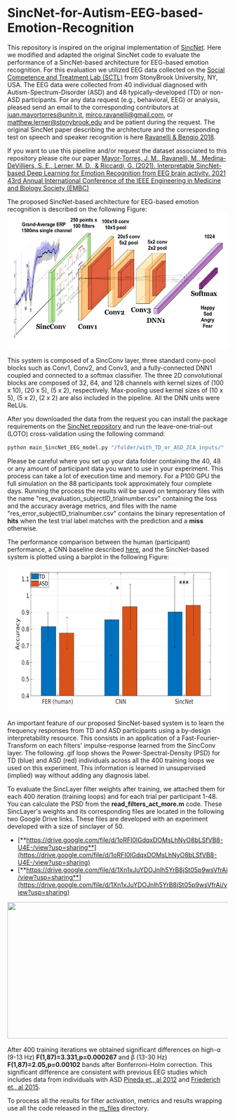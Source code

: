 # SincNet-for-Autism-EEG-based-Emotion-Recognition

This repository is inspired on the original implementation of [SincNet](https://github.com/mravanelli/SincNet). Here we modified and adapted the original SincNet code to evaluate the performance of a SincNet-based architecture for EEG-based emotion recognition. For this evaluation we utilized EEG data collected on the [Social Competence and Treatment Lab (SCTL)](https://www.lernerlab.com/) from StonyBrook University, NY, USA. The EEG data were collected from 40 individual diagnosed with Autism-Spectrum-Disorder (ASD) and 48 typically-developed (TD) or non-ASD participants. For any data request (e.g., behavioral, EEG) or analysis, pleased send an email to the corresponding contributors at juan.mayortorres@unitn.it, mirco.ravanelli@gmail.com, or matthew.lerner@stonybrook.edu and be patient during the request. The original SincNet paper describing the architecture and the corresponding test on speech and speaker recognition is here [Ravanelli & Bengio 2018](https://arxiv.org/abs/1812.05920).

If you want to use this pipeline and/or request the dataset associated to this repository please cite our paper [Mayor-Torres, J. M., Ravanelli, M., Medina-DeVilliers, S. E., Lerner, M. D., & Riccardi, G. (2021). Interpretable SincNet-based Deep Learning for Emotion Recognition from EEG brain activity. 2021 43rd Annual International Conference of the IEEE Engineering in Medicine and Biology Society (EMBC)](https://ieeexplore.ieee.org/abstract/document/9630427)

The proposed SincNet-based architecture for EEG-based emotion recognition is described on the following Figure:
<img src="https://github.com/meiyor/SincNet-for-Autism-EEG-based-Emotion-Recognition/blob/main/pipeline_sincnet_alone.jpg" width="900" height="310">

This system is composed of a SincConv layer, three standard conv-pool blocks such as Conv1, Conv2, and Conv3, and a fully-connected DNN1 coupled and connected to a softmax classifier. The three 2D convolutional blocks are composed of 32, 64, and 128 channels with kernel sizes of (100 x 10), (20 x 5), (5 x 2), respectively. Max-pooling used kernel sizes of (10 x 5), (5 x 2), (2 x 2) are also included in the pipeline. All the DNN units were ReLUs.

After you downloaded the data from the request you can install the package requirements on the  [SincNet repository](https://github.com/mravanelli/SincNet) and run the leave-one-trial-out (LOTO) cross-validation using the following command: 

```python
python main_SincNet_EEG_model.py "/folder/with_TD_or_ASD_ZCA_inputs/"
```
Please be careful where you set up your data folder containing the 40, 48 or any amount of participant data you want to use in your experiment. This process can take a lot of execution time and memory. For a P100 GPU the full simulation on the 88 participants took approximately four complete days. Running the process the results will be saved on temporary files with the name "res_evaluation_subjectID_trialnumber.csv" containing the loss and the accuracy average metrics, and files with the name "res_error_subjectID_trialnumber.csv" contains the binary representation of **hits** when the test trial label matches with the prediction and a **miss** otherwise.

The performance comparison between the human (participant) performance, a CNN baseline described [here](https://github.com/meiyor/Deep-Learning-Emotion-Decoding-using-EEG-data-from-Autism-individuals), and the SincNet-based system is plotted using a barplot in the following Figure:

<img src="https://github.com/meiyor/SincNet-for-Autism-EEG-based-Emotion-Recognition/blob/main/comp_sinc_paper_EMBC.jpg" width="700" height="330">

An important feature of our proposed SincNet-based system is to learn the frequency responses from TD and ASD participants using a by-design interpretability resource. This consists in an application of a Fast-Fourier-Transform on each filters' impulse-response learned from the SincConv layer. The following .gif loop shows the Power-Spectral-Density (PSD) for TD (blue) and ASD (red) individuals across all the 400 training loops we used on this experiment. This information is learned in unsupervised (implied) way without adding any diagnosis label.

To evaluate the SincLayer filter weights after training, we attached them for each 400 iteration (training loops) and for each trial per participant 1-48. You can calculate the PSD from the **read_filters_act_more.m** code. These SincLayer's weights and its corresponding files are located in the following two Google Drive links. These files are developed with an experiment developed with a size of sinclayer of 50.

 - [**https://drive.google.com/file/d/1oRFI0lGdqxDOMsLhNyO8bLSfVB8-U4E-/view?usp=sharing**](https://drive.google.com/file/d/1oRFI0lGdqxDOMsLhNyO8bLSfVB8-U4E-/view?usp=sharing)
 - [**https://drive.google.com/file/d/1Xn1xJuYDOJnlh5YrB8jSt05p9wsVfrAi/view?usp=sharing**](https://drive.google.com/file/d/1Xn1xJuYDOJnlh5YrB8jSt05p9wsVfrAi/view?usp=sharing)

<img src="https://github.com/meiyor/SincNet-for-Autism-EEG-based-Emotion-Recognition/blob/main/output_more_summary_TD_ASD.gif" width="600" height="310">

After 400 training iterations we obtained significant differences on high-α (9-13 Hz) **F(1,87)=3.331,p=0.000267** and β (13-30 Hz) **F(1,87)=2.05,p=0.00102** bands after Bonferroni-Holm correction. This significant difference are consistent with previous EEG studies which includes data from individuals with ASD [Pineda et., al 2012](https://www.sciencedirect.com/science/article/pii/S0306987712004082?casa_token=jF6BBvZsuFgAAAAA:cZuNKDgpQg1lv5Y2vmoKyONX2ifYx9-48EmbIXOZ1YT_OTGgsI0iWq130jQ6A9w8JMZP-RYOhQ) and [Friederich et., al 2015](https://link.springer.com/article/10.1007/s10803-015-2523-5).

To process all the results for filter activation, metrics and results wrapping use all the code released in the [m_files](https://github.com/meiyor/SincNet-for-Autism-EEG-based-Emotion-Recognition/tree/main/m_files) directory. 
